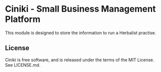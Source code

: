 Ciniki - Small Business Management Platform
===========================================

This module is designed to store the information to run a Herbalist practise.

License
-------
Ciniki is free software, and is released under the terms of the MIT License. See LICENSE.md.
